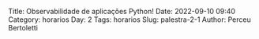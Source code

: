 Title: Observabilidade de aplicações Python!
Date: 2022-09-10 09:40
Category: horarios
Day: 2
Tags: horarios
Slug: palestra-2-1
Author: Perceu Bertoletti
